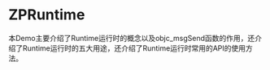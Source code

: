 # ZPRuntime
本Demo主要介绍了Runtime运行时的概念以及objc_msgSend函数的作用，还介绍了Runtime运行时的五大用途，还介绍了Runtime运行时常用的API的使用方法。

